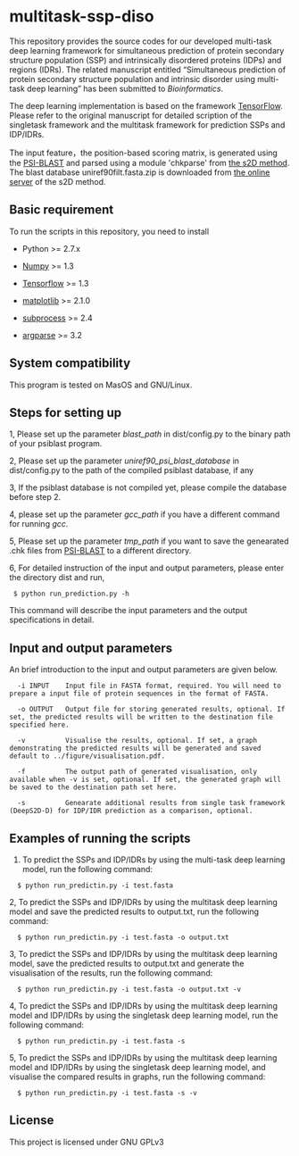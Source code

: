 # multitask-ssp-diso

This repository provides the source codes for our developed multi-task deep learning framework for simultaneous prediction of protein secondary structure population (SSP) and intrinsically disordered proteins (IDPs) and regions (IDRs). The related manuscript entitled “Simultaneous prediction of protein secondary structure population and intrinsic disorder using multi-task deep learning” has been submitted to *Bioinformatics*.

The deep learning implementation is based on the framework [TensorFlow](https://www.tensorflow.org/install/). Please refer to the original manuscript for detailed scription of the singletask framework and the multitask framework for prediction SSPs and IDP/IDRs. 

The input feature，the position-based scoring matrix, is generated using the [PSI-BLAST](https://blast.ncbi.nlm.nih.gov/Blast.cgi?CMD=Web&PAGE=Proteins&PROGRAM=blastp&RUN_PSIBLAST=on) and parsed using a module 'chkparse' from [the s2D method](http://www-mvsoftware.ch.cam.ac.uk/index.php/s2D). The blast database uniref90filt.fasta.zip is downloaded from [the online server](http://www-mvsoftware.ch.cam.ac.uk/index.php/s2D) of the s2D method. 

## Basic requirement

To run the scripts in this repository, you need to install 

* Python >= 2.7.x

* [Numpy](http://www.numpy.org) >= 1.3

* [Tensorflow](https://www.tensorflow.org/install/) >= 1.3

* [matplotlib](https://matplotlib.org) >= 2.1.0

* [subprocess](https://docs.python.org/2/library/subprocess.html) >= 2.4

* [argparse](https://docs.python.org/3/library/argparse.html) >= 3.2

## System compatibility

This program is tested on MasOS and GNU/Linux. 

## Steps for setting up 

1, Please set up the parameter *blast_path* in dist/config.py to the binary path of your psiblast program. 

2, Please set up the parameter *uniref90_psi_blast_database* in dist/config.py to the path of the compiled psiblast database, if any

3, If the psiblast database is not compiled yet, please compile the database before step 2. 

4, please set up the parameter *gcc_path* if you have a different command for running *gcc*. 

5, Please set up the parameter *tmp_path* if you want to save the genearated .chk files from [PSI-BLAST](https://blast.ncbi.nlm.nih.gov/Blast.cgi?CMD=Web&PAGE=Proteins&PROGRAM=blastp&RUN_PSIBLAST=on) to a different directory. 

6, For detailed instruction of the input and output parameters, please enter the directory dist and run,  

```
 $ python run_prediction.py -h
```
This command will describe the input parameters and the output specifications in detail. 

## Input and output parameters

An brief introduction to the input and output parameters are given below. 

```
  -i INPUT    Input file in FASTA format, required. You will need to prepare a input file of protein sequences in the format of FASTA.

  -o OUTPUT   Output file for storing generated results, optional. If set, the predicted results will be written to the destination file specified here. 

  -v          Visualise the results, optional. If set, a graph demonstrating the predicted results will be generated and saved default to ../figure/visualisation.pdf. 

  -f          The output path of generated visualisation, only available when -v is set, optional. If set, the generated graph will be saved to the destination path set here. 

  -s          Genearate additional results from single task framework (DeepS2D-D) for IDP/IDR prediction as a comparison, optional. 
```


## Examples of running the scripts

1. To predict the SSPs and IDP/IDRs by using the multi-task deep learning model, run the following command:
```
  $ python run_predictin.py -i test.fasta
```

2, To predict the SSPs and IDP/IDRs by using the multitask deep learning model and save the predicted results to output.txt, run the following command:
```
  $ python run_predictin.py -i test.fasta -o output.txt
```

3, To predict the SSPs and IDP/IDRs by using the multitask deep learning model, save the predicted results to output.txt and generate the visualisation of the results, run the following command:
```
  $ python run_predictin.py -i test.fasta -o output.txt -v
```

4, To predict the SSPs and IDP/IDRs by using the multitask deep learning model and IDP/IDRs by using the singletask deep learning model, run the following command:
```
  $ python run_predictin.py -i test.fasta -s
```

5, To predict the SSPs and IDP/IDRs by using the multitask deep learning model and IDP/IDRs by using the singletask deep learning model, and visualise the compared results in graphs, run the following command:
```
  $ python run_predictin.py -i test.fasta -s -v
```

## License
This project is licensed under GNU GPLv3
